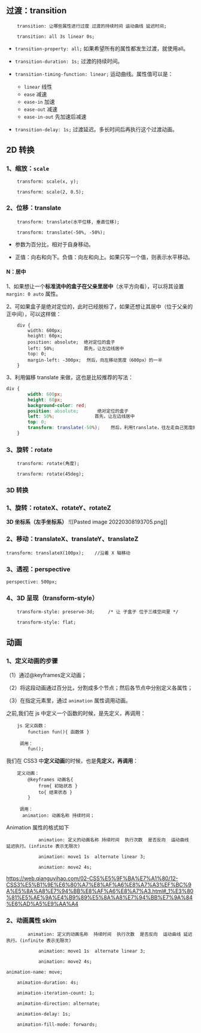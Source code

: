 ## 过渡：transition
```
	transition: 让哪些属性进行过度 过渡的持续时间 运动曲线 延迟时间;

	transition: all 3s linear 0s;
```
-   `transition-property: all;` 如果希望所有的属性都发生过渡，就使用all。
    
-   `transition-duration: 1s;` 过渡的持续时间。
    
-   `transition-timing-function: linear;` 运动曲线。属性值可以是：
    
    -   `linear` 线性
    -   `ease` 减速
    -   `ease-in` 加速
    -   `ease-out` 减速
    -   `ease-in-out` 先加速后减速
-   `transition-delay: 1s;` 过渡延迟。多长时间后再执行这个过渡动画。

##   2D 转换
###   1、缩放：`scale`
```
	transform: scale(x, y);

	transform: scale(2, 0.5);
```
###   2、位移：translate
```
	transform: translate(水平位移, 垂直位移);

	transform: translate(-50%, -50%);
```
-   参数为百分比，相对于自身移动。
    
-   正值：向右和向下。负值：向左和向上。如果只写一个值，则表示水平移动。

#### N：居中
1、如果想让一个**标准流中的盒子在父亲里居中**（水平方向看），可以将其设置 `margin: 0 auto` 属性。

2、可如果盒子是绝对定位的，此时已经脱标了，如果还想让其居中（位于父亲的正中间），可以这样做：
```
	div {
		width: 600px;
		height: 60px;
		position: absolute;  绝对定位的盒子
		left: 50%;           首先，让左边线居中
		top: 0;
		margin-left: -300px;  然后，向左移动宽度（600px）的一半
	}
```
3、利用偏移 translate 来做，这也是比较推荐的写法：
```css
div {
	    width: 600px;
	    height: 60px;
	    background-color: red;
	    position: absolute;       绝对定位的盒子
	    left: 50%;               首先，让左边线居中
	    top: 0;
	    transform: translate(-50%);    然后，利用translate，往左走自己宽度的一半【推荐写法】
	}
```

###   3、旋转：rotate
```
	transform: rotate(角度);

	transform: rotate(45deg);
```

### 3D 转换
### 1、旋转：rotateX、rotateY、rotateZ

**3D 坐标系（左手坐标系）**
![[Pasted image 20220308193705.png]]

###   2、移动：translateX、translateY、translateZ
```
transform: translateX(100px);    //沿着 X 轴移动
```

### 3、透视：perspective
```
perspective: 500px;
```
### 4、3D 呈现（transform-style）
```
	transform-style: preserve-3d;     /* 让 子盒子 位于三维空间里 */

	transform-style: flat;   
```

## 动画
### 1、定义动画的步骤

（1）通过@keyframes定义动画；

（2）将这段动画通过百分比，分割成多个节点；然后各节点中分别定义各属性；

（3）在指定元素里，通过 `animation` 属性调用动画。

之前,我们在 js 中定义一个函数的时候，是先定义，再调用：
```
    js 定义函数：
        function fun(){ 函数体 }

     调用：
     	fun();
```
我们在 CSS3 中**定义动画**的时候，也是**先定义，再调用**：
```
    定义动画：
        @keyframes 动画名{
            from{ 初始状态 }
            to{ 结束状态 }
        }

     调用：
      animation: 动画名称 持续时间；
```
Animation 属性的格式如下
```
            animation: 定义的动画名称 持续时间  执行次数  是否反向  运动曲线 延迟执行。(infinite 表示无限次)

            animation: move1 1s  alternate linear 3;

            animation: move2 4s;
```
https://web.qianguyihao.com/02-CSS%E5%9F%BA%E7%A1%80/12-CSS3%E5%B1%9E%E6%80%A7%E8%AF%A6%E8%A7%A3%EF%BC%9A%E5%8A%A8%E7%94%BB%E8%AF%A6%E8%A7%A3.html#_1%E3%80%81%E5%AE%9A%E4%B9%89%E5%8A%A8%E7%94%BB%E7%9A%84%E6%AD%A5%E9%AA%A4

### 2、动画属性 skim
```
        animation: 定义的动画名称  持续时间  执行次数  是否反向  运动曲线 延迟执行。(infinite 表示无限次)

            animation: move1 1s  alternate linear 3;

            animation: move2 4s;
```

```
animation-name: move;
```

```
	animation-duration: 4s;
```

```
	animation-iteration-count: 1;
```

```
	animation-direction: alternate;
```

```
	animation-delay: 1s;
```

```
	animation-fill-mode: forwards;
```